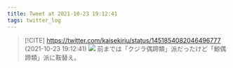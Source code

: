 ```yaml
---
title: Tweet at 2021-10-23 19:12:41
tags: twitter_log
---
```


> [!CITE] https://twitter.com/kaisekiriu/status/1451854082046496777 (2021-10-23 19:12:41)
> ![](https://twitter.com/kaisekiriu/status/1451854082046496777)
> 前までは「クジラ偶蹄類」派だったけど「鯨偶蹄類」派に鞍替え。
